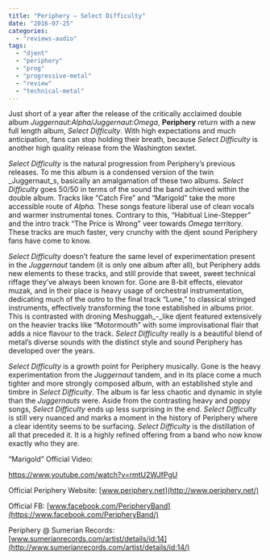 ```yaml
---
title: "Periphery – Select Difficulty"
date: "2016-07-25"
categories: 
  - "reviews-audio"
tags: 
  - "djent"
  - "periphery"
  - "prog"
  - "progressive-metal"
  - "review"
  - "technical-metal"
---
```


Just short of a year after the release of the critically acclaimed double album _Juggernaut:Alpha/Juggernaut:Omega_, **Periphery** return with a new full length album, _Select Difficulty_. With high expectations and much anticipation, fans can stop holding their breath, because _Select Difficulty_ is another high quality release from the Washington sextet.

_Select Difficulty_ is the natural progression from Periphery’s previous releases. To me this album is a condensed version of the twin _Juggernaut_s, basically an amalgamation of these two albums. _Select Difficulty_ goes 50/50 in terms of the sound the band achieved within the double album. Tracks like “Catch Fire” and “Marigold” take the more accessible route of _Alpha._ These songs feature liberal use of clean vocals and warmer instrumental tones. Contrary to this, “Habitual Line-Stepper” and the intro track “The Price is Wrong" veer towards _Omega_ territory. These tracks are much faster, very crunchy with the djent sound Periphery fans have come to know.

_Select Difficulty_ doesn’t feature the same level of experimentation present in the _Juggernaut_ tandem (it is only one album after all), but Periphery adds new elements to these tracks, and still provide that sweet, sweet technical riffage they’ve always been known for. Gone are 8-bit effects, elevator muzak, and in their place is heavy usage of orchestral instrumentation, dedicating much of the outro to the final track “Lune,” to classical stringed instruments, effectively transforming the tone established in albums prior. This is contrasted with droning Meshuggah_\-_like djent featured extensively on the heavier tracks like “Motormouth” with some improvisational flair that adds a nice flavour to the track. _Select Difficulty_ really is a beautiful blend of metal’s diverse sounds with the distinct style and sound Periphery has developed over the years.

_Select Difficulty_ is a growth point for Periphery musically. Gone is the heavy experimentation from the _Juggernaut_ tandem, and in its place come a much tighter and more strongly composed album, with an established style and timbre in _Select Difficulty_. The album is far less chaotic and dynamic in style than the _Juggernauts_ were. Aside from the contrasting heavy and poppy songs, _Select Difficulty_ ends up less surprising in the end. _Select Difficulty_ is still very nuanced and marks a moment in the history of Periphery where a clear identity seems to be surfacing. _Select Difficulty_ is the distillation of all that preceded it. It is a highly refined offering from a band who now know exactly who they are.

“Marigold” Official Video:

https://www.youtube.com/watch?v=rmtU2WJfPgU

Official Periphery Website: [www.periphery.net](http://www.periphery.net/)

Official FB: [www.facebook.com/PeripheryBand](https://www.facebook.com/PeripheryBand/)

Periphery @ Sumerian Records: [www.sumerianrecords.com/artist/details/id:14](http://www.sumerianrecords.com/artist/details/id:14/)
